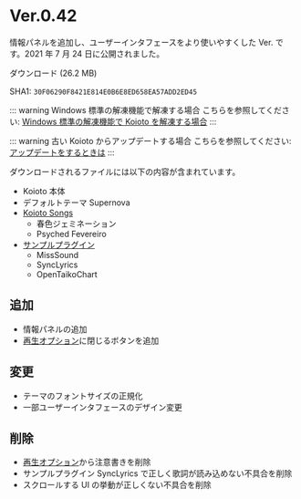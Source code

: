 # Ver.0.42

情報パネルを追加し、ユーザーインタフェースをより使いやすくした Ver. です。2021 年 7 月 24 日に公開されました。

<Download link="/files/Koioto-Ver.0.42.zip" label="Ver.0.42">ダウンロード (26.2 MB)</Download>

SHA1: `30F06290F8421E814E0B6E8ED658EA57ADD2ED45`

::: warning Windows 標準の解凍機能で解凍する場合
こちらを参照してください: [Windows 標準の解凍機能で Koioto を解凍する場合](/unzip.html)
:::

::: warning 古い Koioto からアップデートする場合
こちらを参照してください: [アップデートをするときは](/update.html)
:::

ダウンロードされるファイルには以下の内容が含まれています。

- Koioto 本体
- デフォルトテーマ Supernova
- [Koioto Songs](/features/koioto-songs.html)
  - 春色ジェミネーション
  - Psyched Fevereiro
- [サンプルプラグイン](/plugin/samples.html)
  - MissSound
  - SyncLyrics
  - OpenTaikoChart

## 追加

- 情報パネルの追加
- [再生オプション](/features/playing-options.html)に閉じるボタンを追加

## 変更

- テーマのフォントサイズの正規化
- 一部ユーザーインタフェースのデザイン変更

## 削除

- [再生オプション](/features/playing-options.html)から注意書きを削除
- サンプルプラグイン SyncLyrics で正しく歌詞が読み込めない不具合を削除
- スクロールする UI の挙動が正しくない不具合を削除